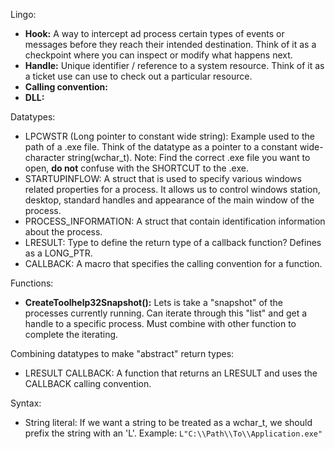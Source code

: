 
Lingo: 
- **Hook:** A way to intercept ad process certain types of events or messages before they reach their intended destination. Think of it as a checkpoint where you can inspect or modify what happens next.
- **Handle:** Unique identifier / reference to a system resource. Think of it as a ticket use can use to check out a particular resource. 
-  **Calling convention:** 
- **DLL:**

Datatypes:
- LPCWSTR (Long pointer to constant wide string): Example used to the path of a .exe file. Think of the datatype as a pointer to a constant wide-character string(wchar_t). Note: Find the correct .exe file you want to open, **do not** confuse with the SHORTCUT to the .exe.
- STARTUPINFLOW: A struct that is used to specify various windows related properties for a process. It allows us to control windows station, desktop, standard handles and appearance of the main window of the process. 
- PROCESS_INFORMATION: A struct that contain identification information about the process. 
- LRESULT: Type to define the return type of a callback function? Defines as a LONG_PTR.
- CALLBACK: A macro that specifies the calling convention for a function. 

Functions: 
- **CreateToolhelp32Snapshot():** Lets is take a "snapshot" of the processes currently running. Can iterate through this "list" and get a handle to a specific process.  Must combine with other function to complete the iterating. 


Combining datatypes to make "abstract" return types: 
- LRESULT CALLBACK: A function that returns an LRESULT and uses the CALLBACK calling convention. 

Syntax:
- String literal: If we want a string to be treated as a wchar_t, we should prefix the string with an 'L'. Example: `L"C:\\Path\\To\\Application.exe"`
